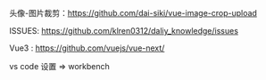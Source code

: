 头像-图片裁剪：https://github.com/dai-siki/vue-image-crop-upload

ISSUES: https://github.com/klren0312/daliy_knowledge/issues

Vue3 : https://github.com/vuejs/vue-next/

vs code 设置 => workbench 

